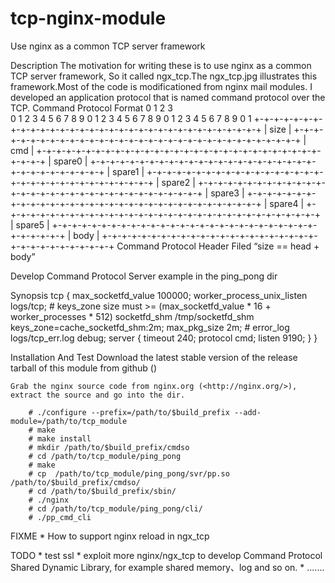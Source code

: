 tcp-nginx-module
================

Use nginx as a common TCP server framework

Description
The motivation for writing these is to use nginx as a common TCP server framework, So it called ngx_tcp.The ngx_tcp.jpg illustrates this framework.Most of the code is modificationed from nginx mail modules.
I developed an application protocol that is named command protocol over the TCP.
Command Protocol Format
    0                   1                   2                   3   
    0 1 2 3 4 5 6 7 8 9 0 1 2 3 4 5 6 7 8 9 0 1 2 3 4 5 6 7 8 9 0 1 
   +-+-+-+-+-+-+-+-+-+-+-+-+-+-+-+-+-+-+-+-+-+-+-+-+-+-+-+-+-+-+-+-+
   |                            size                               |
   +-+-+-+-+-+-+-+-+-+-+-+-+-+-+-+-+-+-+-+-+-+-+-+-+-+-+-+-+-+-+-+-+
   |                            cmd                                |
   +-+-+-+-+-+-+-+-+-+-+-+-+-+-+-+-+-+-+-+-+-+-+-+-+-+-+-+-+-+-+-+-+
   |                           spare0                              |
   +-+-+-+-+-+-+-+-+-+-+-+-+-+-+-+-+-+-+-+-+-+-+-+-+-+-+-+-+-+-+-+-+
   |                           spare1                              |
   +-+-+-+-+-+-+-+-+-+-+-+-+-+-+-+-+-+-+-+-+-+-+-+-+-+-+-+-+-+-+-+-+
   |                           spare2                              |
   +-+-+-+-+-+-+-+-+-+-+-+-+-+-+-+-+-+-+-+-+-+-+-+-+-+-+-+-+-+-+-+-+
   |                           spare3                              |
   +-+-+-+-+-+-+-+-+-+-+-+-+-+-+-+-+-+-+-+-+-+-+-+-+-+-+-+-+-+-+-+-+
   |                           spare4                              |
   +-+-+-+-+-+-+-+-+-+-+-+-+-+-+-+-+-+-+-+-+-+-+-+-+-+-+-+-+-+-+-+-+
   |                           spare5                              |
   +-+-+-+-+-+-+-+-+-+-+-+-+-+-+-+-+-+-+-+-+-+-+-+-+-+-+-+-+-+-+-+-+
   |                            body                               |
   +-+-+-+-+-+-+-+-+-+-+-+-+-+-+-+-+-+-+-+-+-+-+-+-+-+-+-+-+-+-+-+-+
Command Protocol Header Filed “size == head + body”

Develop Command Protocol Server
    example in the ping_pong dir

Synopsis
    tcp {
        max_socketfd_value          100000;
        worker_process_unix_listen  logs/tcp;
        # keys_zone size must >= (max_socketfd_value * 16 + worker_processes * 512)
        socketfd_shm                /tmp/socketfd_shm keys_zone=cache_socketfd_shm:2m;
        max_pkg_size 2m;
        # error_log logs/tcp_err.log debug;
        server {
            timeout 240;
            protocol cmd;
            listen 9190;
        }
    }

Installation And Test
    Download the latest stable version of the release tarball of this module
    from github ()

    Grab the nginx source code from nginx.org (<http://nginx.org/>), extract the source and go into the dir.

        # ./configure --prefix=/path/to/$build_prefix --add-module=/path/to/tcp_module
        # make
        # make install
        # mkdir /path/to/$build_prefix/cmdso
        # cd /path/to/tcp_module/ping_pong
        # make
        # cp  /path/to/tcp_module/ping_pong/svr/pp.so /path/to/$build_prefix/cmdso/
        # cd /path/to/$build_prefix/sbin/
        # ./nginx
        # cd /path/to/tcp_module/ping_pong/cli/
        # ./pp_cmd_cli

FIXME
    *   How to support nginx reload in ngx_tcp
  
TODO
    *   test ssl 
    *   exploit more nginx/ngx_tcp to develop Command Protocol Shared Dynamic Library, for example shared memory、log and so on.
    *   .......
